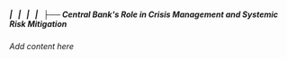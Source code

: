 ##### |   |   |   |   ├── Central Bank's Role in Crisis Management and Systemic Risk Mitigation

*Add content here*